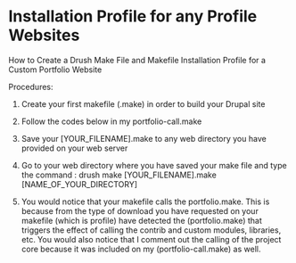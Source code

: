 # Installation Profile for any Profile Websites
How to Create a Drush Make File and Makefile Installation Profile for a Custom Portfolio Website

Procedures:

1. Create your first makefile (.make) in order to build your Drupal site

2. Follow the codes below in my portfolio-call.make

3. Save your [YOUR_FILENAME].make to any web directory you have provided on your web server

4. Go to your web directory where you have saved your make file and type the command : drush make [YOUR_FILENAME].make [NAME_OF_YOUR_DIRECTORY]

5. You would notice that your makefile calls the portfolio.make. This is because from the type of download you have requested on your makefile (which is profile) have detected the (portfolio.make) that triggers the effect of calling the contrib and custom modules, libraries, etc. You would also notice that I comment out the calling of the project core because it was included on my (portfolio-call.make) as well.


